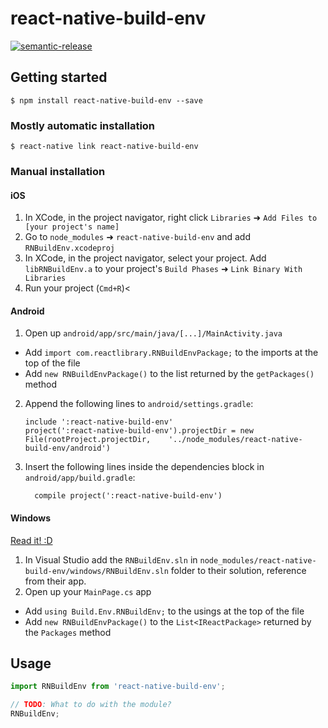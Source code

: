 
# react-native-build-env

[![semantic-release](https://img.shields.io/badge/%20%20%F0%9F%93%A6%F0%9F%9A%80-semantic--release-e10079.svg)](https://github.com/semantic-release/semantic-release)

## Getting started

`$ npm install react-native-build-env --save`

### Mostly automatic installation

`$ react-native link react-native-build-env`

### Manual installation


#### iOS

1. In XCode, in the project navigator, right click `Libraries` ➜ `Add Files to [your project's name]`
2. Go to `node_modules` ➜ `react-native-build-env` and add `RNBuildEnv.xcodeproj`
3. In XCode, in the project navigator, select your project. Add `libRNBuildEnv.a` to your project's `Build Phases` ➜ `Link Binary With Libraries`
4. Run your project (`Cmd+R`)<

#### Android

1. Open up `android/app/src/main/java/[...]/MainActivity.java`
  - Add `import com.reactlibrary.RNBuildEnvPackage;` to the imports at the top of the file
  - Add `new RNBuildEnvPackage()` to the list returned by the `getPackages()` method
2. Append the following lines to `android/settings.gradle`:
  	```
  	include ':react-native-build-env'
  	project(':react-native-build-env').projectDir = new File(rootProject.projectDir, 	'../node_modules/react-native-build-env/android')
  	```
3. Insert the following lines inside the dependencies block in `android/app/build.gradle`:
  	```
      compile project(':react-native-build-env')
  	```

#### Windows
[Read it! :D](https://github.com/ReactWindows/react-native)

1. In Visual Studio add the `RNBuildEnv.sln` in `node_modules/react-native-build-env/windows/RNBuildEnv.sln` folder to their solution, reference from their app.
2. Open up your `MainPage.cs` app
  - Add `using Build.Env.RNBuildEnv;` to the usings at the top of the file
  - Add `new RNBuildEnvPackage()` to the `List<IReactPackage>` returned by the `Packages` method


## Usage
```javascript
import RNBuildEnv from 'react-native-build-env';

// TODO: What to do with the module?
RNBuildEnv;
```
  